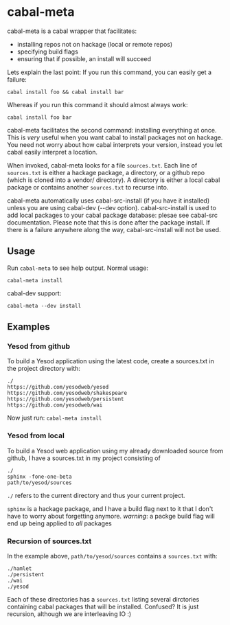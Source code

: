 # cabal-meta

cabal-meta is a cabal wrapper that facilitates:

* installing repos not on hackage (local or remote repos)
* specifying build flags
* ensuring that if possible, an install will succeed

Lets explain the last point:
If you run this command, you can easily get a failure:

    cabal install foo && cabal install bar

Whereas if you run this command it should almost always work:

    cabal install foo bar

cabal-meta facilitates the second command: installing everything at once.
This is *very* useful when you want cabal to install packages not on hackage. You need not worry about how cabal interprets your version, instead you let cabal easily interpret a location.

When invoked, cabal-meta looks for a file `sources.txt`.
Each line of `sources.txt` is either a hackage package, a directory, or a github repo (which is cloned into a vendor/ directory).
A directory is either a local cabal package or contains another `sources.txt` to recurse into.

cabal-meta automatically uses cabal-src-install (if you have it installed) unless you are using cabal-dev (--dev option).
cabal-src-install is used to add local packages to your cabal package database: plesae see cabal-src documentation.
Please note that this is done after the package install. If there is a failure anywhere along the way, cabal-src-install will not be used.


## Usage

Run `cabal-meta` to see help output. Normal usage:

    cabal-meta install

cabal-dev support:

    cabal-meta --dev install


## Examples

### Yesod from github

To build a Yesod application using the latest code, create a sources.txt in the project directory with:

    ./
    https://github.com/yesodweb/yesod
    https://github.com/yesodweb/shakespeare
    https://github.com/yesodweb/persistent
    https://github.com/yesodweb/wai

Now just run: `cabal-meta install`

### Yesod from local

To build a Yesod web application using my already downloaded source from github, I have a sources.txt in my project consisting of

    ./
    sphinx -fone-one-beta
    path/to/yesod/sources

`./` refers to the current directory and thus your current project.

`sphinx` is a hackage package, and I have a build flag next to it that I don't have to worry about forgetting anymore. *warning*: a packge build flag will end up being applied to *all* packages

### Recursion of sources.txt

In the example above, `path/to/yesod/sources` contains a `sources.txt` with:

    ./hamlet
    ./persistent
    ./wai
    ./yesod

Each of these directories has a `sources.txt` listing several dirctories containing cabal packages that will be installed.
Confused? It is just recursion, although we are interleaving IO :)
